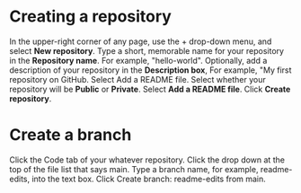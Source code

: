 # Creating a repository
In the upper-right corner of any page, use the + drop-down menu, and select **New repository**.
Type a short, memorable name for your repository in the **Repository name**. For example, "hello-world".
Optionally, add a description of your repository in the **Description box**, For example, "My first repository on GitHub.
Select Add a README file.
Select whether your repository will be **Public** or **Private**.
Select **Add a README file**.
Click **Create repository**.
# Create a branch
Click the Code tab of your whatever repository.
Click the drop down at the top of the file list that says main.
Type a branch name, for example, readme-edits, into the text box.
Click Create branch: readme-edits from main.
